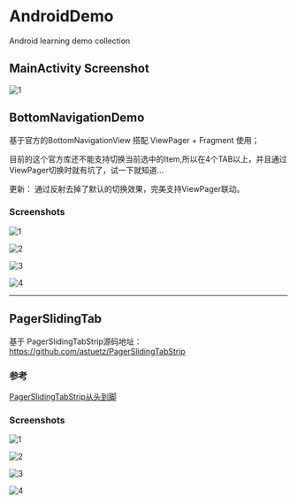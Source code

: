 # AndroidDemo
Android learning demo collection

## MainActivity Screenshot
![1](/screenshots/Screenshot_main.png)

## BottomNavigationDemo
基于官方的BottomNavigationView 搭配 ViewPager + Fragment 使用；

目前的这个官方库还不能支持切换当前选中的Item,所以在4个TAB以上，并且通过ViewPager切换时就有坑了，试一下就知道...

更新： 通过反射去掉了默认的切换效果，完美支持ViewPager联动。

### Screenshots
![1](/screenshots/BottomNavigationView/Screenshot_1539261621.png)

![2](/screenshots/BottomNavigationView/Screenshot_1539261625.png)

![3](/screenshots/BottomNavigationView/Screenshot_1539261627.png)

![4](/screenshots/BottomNavigationView/Screenshot_1539261629.png)

---


## PagerSlidingTab
基于 PagerSlidingTabStrip源码地址：https://github.com/astuetz/PagerSlidingTabStrip

### 参考
[PagerSlidingTabStrip从头到脚](https://www.jianshu.com/p/dfc83ea3d476)

### Screenshots
![1](/screenshots/PagerSlidingTab/Screenshot_1541379667.png)

![2](/screenshots/PagerSlidingTab/Screenshot_1541379669.png)

![3](/screenshots/PagerSlidingTab/Screenshot_1541379671.png)

![4](/screenshots/PagerSlidingTab/Screenshot_1541379673.png)

